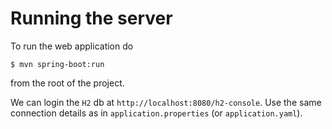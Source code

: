 # Running the server

To run the web application do
```
$ mvn spring-boot:run
```
from the root of the project.

We can login the `H2` db at `http://localhost:8080/h2-console`.
Use the same connection details as in `application.properties` (or `application.yaml`).


